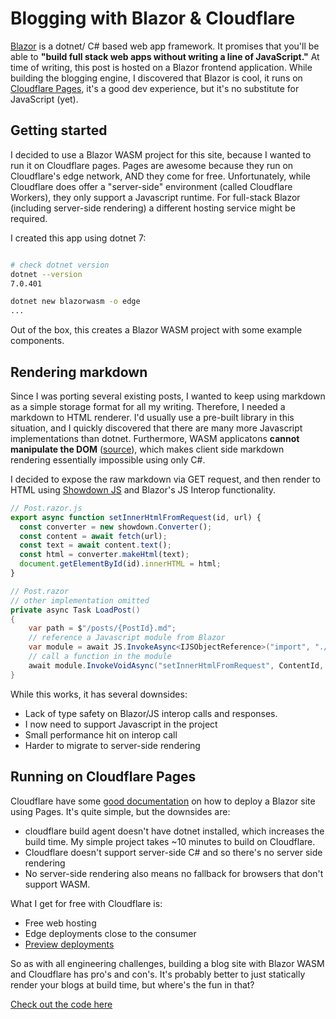 # Blogging with Blazor & Cloudflare

[Blazor](https://dotnet.microsoft.com/en-us/apps/aspnet/web-apps/blazor) is a dotnet/ C# based web app framework. It promises that you'll be able to **"build full stack web apps without writing a line of JavaScript."** At time of writing, this post is hosted on a Blazor frontend application. While building the blogging engine, I discovered that Blazor is cool, it runs on [Cloudflare Pages](https://pages.cloudflare.com), it's a good dev experience, but it's no substitute for JavaScript (yet).

## Getting started

I decided to use a Blazor WASM project for this site, because I wanted to run it on Cloudflare pages. Pages are awesome because they run on Cloudflare's edge network, AND they come for free. Unfortunately, while Cloudflare does offer a "server-side" environment (called Cloudflare Workers), they only support a Javascript runtime. For full-stack Blazor (including server-side rendering) a different hosting service might be required.

I created this app using dotnet 7:

```sh

# check dotnet version
dotnet --version
7.0.401

dotnet new blazorwasm -o edge
...
```

Out of the box, this creates a Blazor WASM project with some example components.

## Rendering markdown

Since I was porting several existing posts, I wanted to keep using markdown as a simple storage format for all my writing. Therefore, I needed a markdown to HTML renderer. I'd usually use a pre-built library in this situation, and I quickly discovered that there are many more Javascript implementations than dotnet. Furthermore, WASM applicatons **cannot manipulate the DOM** ([source](https://developer.mozilla.org/en-US/docs/WebAssembly/Concepts#)), which makes client side markdown rendering essentially impossible using only C#.

I decided to expose the raw markdown via GET request, and then render to HTML using [Showdown JS](https://showdownjs.com) and Blazor's JS Interop functionality.

```js
// Post.razor.js
export async function setInnerHtmlFromRequest(id, url) {
  const converter = new showdown.Converter(); 
  const content = await fetch(url);
  const text = await content.text();
  const html = converter.makeHtml(text);
  document.getElementById(id).innerHTML = html;
}
```

```cs
// Post.razor
// other implementation omitted
private async Task LoadPost()
{
    var path = $"/posts/{PostId}.md";
    // reference a Javascript module from Blazor
    var module = await JS.InvokeAsync<IJSObjectReference>("import", "./Pages/Post.razor.js");
    // call a function in the module
    await module.InvokeVoidAsync("setInnerHtmlFromRequest", ContentId, path);
}
```

While this works, it has several downsides:

* Lack of type safety on Blazor/JS interop calls and responses.
* I now need to support Javascript in the project
* Small performance hit on interop call
* Harder to migrate to server-side rendering

## Running on Cloudflare Pages

Cloudflare have some [good documentation](https://developers.cloudflare.com/pages/framework-guides/deploy-a-blazor-site/) on how to deploy a Blazor site using Pages. It's quite simple, but the downsides are:
* cloudflare build agent doesn't have dotnet installed, which increases the build time. My simple project takes ~10 minutes to build on Cloudflare.
* Cloudflare doesn't support server-side C# and so there's no server side rendering
* No server-side rendering also means no fallback for browsers that don't support WASM.


What I get for free with Cloudflare is:
* Free web hosting
* Edge deployments close to the consumer
* [Preview deployments](https://developers.cloudflare.com/pages/platform/preview-deployments/)

So as with all engineering challenges, building a blog site with Blazor WASM and Cloudflare has pro's and con's. It's probably better to just statically render your blogs at build time, but where's the fun in that?

[Check out the code here](https://github.com/xtellurian/xtellurian.github.io/)

